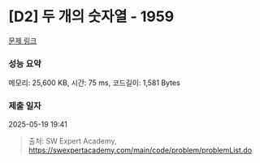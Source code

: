 # [D2] 두 개의 숫자열 - 1959 

[문제 링크](https://swexpertacademy.com/main/code/problem/problemDetail.do?contestProbId=AV5PpoFaAS4DFAUq) 

### 성능 요약

메모리: 25,600 KB, 시간: 75 ms, 코드길이: 1,581 Bytes

### 제출 일자

2025-05-19 19:41



> 출처: SW Expert Academy, https://swexpertacademy.com/main/code/problem/problemList.do